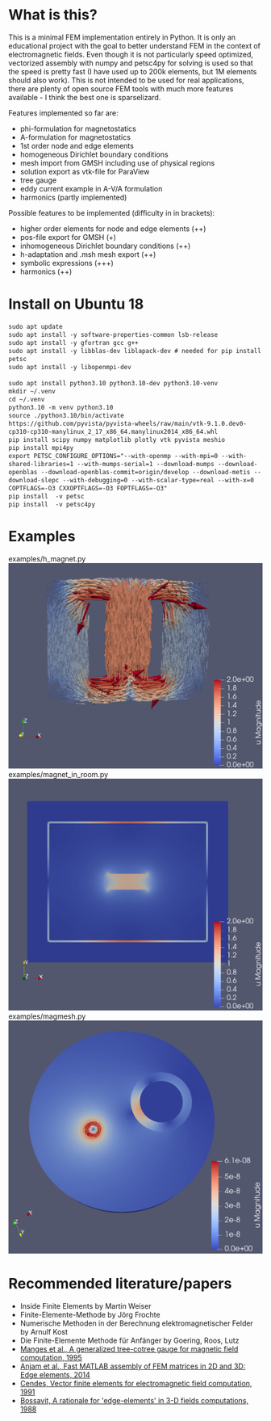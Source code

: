 # What is this?
This is a minimal FEM implementation entirely in Python. It is only an educational project with the goal to better understand FEM in the context of electromagnetic fields. Even though it is not particularly speed optimized, vectorized assembly with numpy and petsc4py for solving is used so that the speed is pretty fast (I have used up to 200k elements, but 1M elements should also work).
This is not intended to be used for real applications, there are plenty of open source FEM tools with much more features available - I think the best one is sparselizard.

Features implemented so far are:
- phi-formulation for magnetostatics
- A-formulation for magnetostatics
- 1st order node and edge elements
- homogeneous Dirichlet boundary conditions
- mesh import from GMSH including use of physical regions
- solution export as vtk-file for ParaView
- tree gauge
- eddy current example in A-V/A formulation
- harmonics (partly implemented)

Possible features to be implemented (difficulty in in brackets):
- higher order elements for node and edge elements (++)
- pos-file export for GMSH (+)
- inhomogeneous Dirichlet boundary conditions (++)
- h-adaptation and .msh mesh export (++)
- symbolic expressions (+++)
- harmonics (++)

# Install on Ubuntu 18
    sudo apt update
    sudo apt install -y software-properties-common lsb-release
    sudo apt install -y gfortran gcc g++
    sudo apt install -y libblas-dev liblapack-dev # needed for pip install petsc
    sudo apt install -y libopenmpi-dev

    sudo apt install python3.10 python3.10-dev python3.10-venv
    mkdir ~/.venv
    cd ~/.venv
    python3.10 -m venv python3.10
    source ./python3.10/bin/activate
    https://github.com/pyvista/pyvista-wheels/raw/main/vtk-9.1.0.dev0-cp310-cp310-manylinux_2_17_x86_64.manylinux2014_x86_64.whl
    pip install scipy numpy matplotlib plotly vtk pyvista meshio
    pip install mpi4py
    export PETSC_CONFIGURE_OPTIONS="--with-openmp --with-mpi=0 --with-shared-libraries=1 --with-mumps-serial=1 --download-mumps --download-openblas --download-openblas-commit=origin/develop --download-metis --download-slepc --with-debugging=0 --with-scalar-type=real --with-x=0 COPTFLAGS=-O3 CXXOPTFLAGS=-O3 FOPTFLAGS=-O3"
    pip install  -v petsc
    pip install  -v petsc4py
    
# Examples
examples/h_magnet.py
![h_magnet](https://github.com/catkira/fem_course/blob/master/examples/h_magnet.png?raw=true)
examples/magnet_in_room.py
![magnet_in_room](https://github.com/catkira/fem_course/blob/master/examples/magnet_in_room.png?raw=true)
examples/magmesh.py
![magnet_in_room](https://github.com/catkira/fem_course/blob/master/examples/magmesh.png?raw=true)


# Recommended literature/papers
- Inside Finite Elements by Martin Weiser
- Finite-Elemente-Methode by Jörg Frochte
- Numerische Methoden in der Berechnung elektromagnetischer Felder by Arnulf Kost
- Die Finite-Elemente Methode für Anfänger by Goering, Roos, Lutz
- [Manges et al., A generalized tree-cotree gauge for magnetic field computation, 1995](https://ieeexplore.ieee.org/document/376275)
- [Anjam et al., Fast MATLAB assembly of FEM matrices in 2D and 3D: Edge elements, 2014](https://arxiv.org/abs/1409.4618)
- [Cendes, Vector finite elements for electromagnetic field computation, 1991](https://ieeexplore.ieee.org/document/104970)
- [Bossavit, A rationale for 'edge-elements' in 3-D fields computations, 1988](https://ieeexplore.ieee.org/document/43860)
